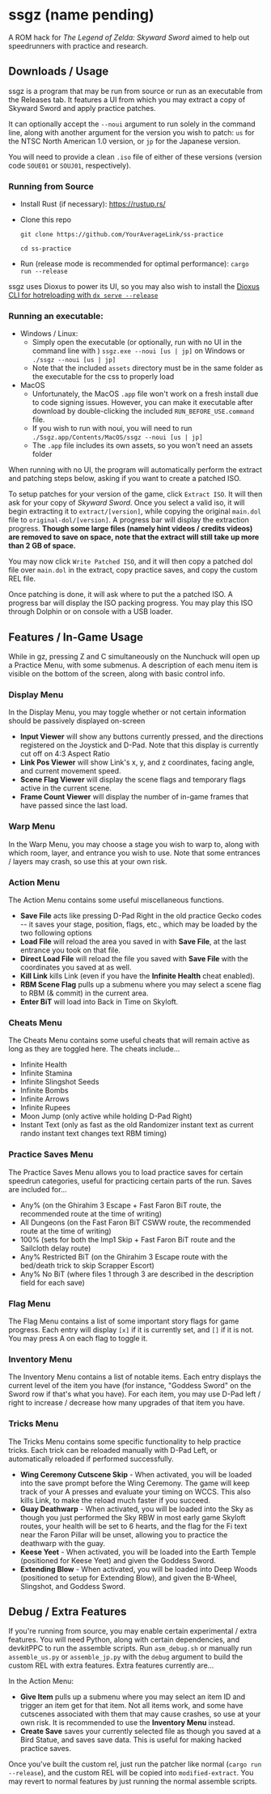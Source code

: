 # ssgz (name pending)

A ROM hack for *The Legend of Zelda: Skyward Sword* aimed to help out speedrunners with practice and research.

## Downloads / Usage

ssgz is a program that may be run from source or run as an executable from the Releases tab. It features a UI from which you may extract a copy of Skyward Sword and apply practice patches.

It can optionally accept the `--noui` argument to run solely in the command line, along with another argument for the version you wish to patch: `us` for the NTSC North American 1.0 version, or `jp` for the Japanese version.

You will need to provide a clean `.iso` file of either of these versions (version code `SOUE01` or `SOUJ01`, respectively).

### Running from Source 
- Install Rust (if necessary): https://rustup.rs/
- Clone this repo

    ``git clone https://github.com/YourAverageLink/ss-practice``
    
    ``cd ss-practice``
- Run (release mode is recommended for optimal performance): `cargo run --release`

ssgz uses Dioxus to power its UI, so you may also wish to install the [Dioxus CLI for hotreloading with `dx serve --release`](https://dioxuslabs.com/learn/0.6/getting_started/#)

### Running an executable:
- Windows / Linux:
  - Simply open the executable (or optionally, run with no UI in the command line with ) `ssgz.exe --noui [us | jp]` on Windows or `./ssgz --noui [us | jp]`
  - Note that the included `assets` directory must be in the same folder as the executable for the css to properly load
- MacOS
  - Unfortunately, the MacOS `.app` file won't work on a fresh install due to code signing issues. However, you can make it executable after download by double-clicking the included `RUN_BEFORE_USE.command` file.
  - If you wish to run with noui, you will need to run `./Ssgz.app/Contents/MacOS/ssgz --noui [us | jp]`
  - The `.app` file includes its own assets, so you won't need an assets folder

When running with no UI, the program will automatically perform the extract and patching steps below, asking if you want to create a patched ISO.

To setup patches for your version of the game, click `Extract ISO`. It will then ask for your copy of *Skyward Sword*. Once you select a valid iso, it will begin extracting it to `extract/[version]`, while copying the original `main.dol` file to `original-dol/[version]`. A progress bar will display the extraction progress. **Though some large files (namely hint videos / credits videos) are removed to save on space,
note that the extract will still take up more than 2 GB of space.**

You may now click `Write Patched ISO`, and it will then copy a patched dol file over `main.dol` in the extract, copy practice saves, and copy the custom REL file. 

Once patching is done, it will ask where to put the a patched ISO. A progress bar will display the ISO packing progress. You may play this ISO through Dolphin or on console with a USB loader.

## Features / In-Game Usage

While in gz, pressing Z and C simultaneously on the Nunchuck will open up a Practice Menu, with some submenus. A description of each menu item is visible on the bottom of the screen, along with basic control info.

### Display Menu

In the Display Menu, you may toggle whether or not certain information should be passively displayed on-screen
- **Input Viewer** will show any buttons currently pressed, and the directions registered on the Joystick and D-Pad. Note that this display is currently cut off on 4:3 Aspect Ratio
- **Link Pos Viewer** will show Link's x, y, and z coordinates, facing angle, and current movement speed.
- **Scene Flag Viewer** will display the scene flags and temporary flags active in the current scene.
- **Frame Count Viewer** will display the number of in-game frames that have passed since the last load.

### Warp Menu

In the Warp Menu, you may choose a stage you wish to warp to, along with which room, layer, and entrance you wish to use.
Note that some entrances / layers may crash, so use this at your own risk.

### Action Menu

The Action Menu contains some useful miscellaneous functions.
- **Save File** acts like pressing D-Pad Right in the old practice Gecko codes -- it saves your stage, position, flags, etc., which may be loaded by the two following options
- **Load File** will reload the area you saved in with **Save File**, at the last entrance you took on that file.
- **Direct Load File** will reload the file you saved with **Save File** with the coordinates you saved at as well.
- **Kill Link** kills Link (even if you have the **Infinite Health** cheat enabled).
- **RBM Scene Flag** pulls up a submenu where you may select a scene flag to RBM (& commit) in the current area.
- **Enter BiT** will load into Back in Time on Skyloft.

### Cheats Menu

The Cheats Menu contains some useful cheats that will remain active as long as they are toggled here. The cheats include...
- Infinite Health
- Infinite Stamina
- Infinite Slingshot Seeds
- Infinite Bombs
- Infinite Arrows
- Infinite Rupees
- Moon Jump (only active while holding D-Pad Right)
- Instant Text (only as fast as the old Randomizer instant text as current rando instant text changes text RBM timing)

### Practice Saves Menu

The Practice Saves Menu allows you to load practice saves for certain speedrun categories, useful for practicing certain parts of the run. Saves are included for...
- Any% (on the Ghirahim 3 Escape + Fast Faron BiT route, the recommended route at the time of writing)
- All Dungeons (on the Fast Faron BiT CSWW route, the recommended route at the time of writing)
- 100% (sets for both the Imp1 Skip + Fast Faron BiT route and the Sailcloth delay route)
- Any% Restricted BiT (on the Ghirahim 3 Escape route with the bed/death trick to skip Scrapper Escort)
- Any% No BiT (where files 1 through 3 are described in the description field for each save)

### Flag Menu

The Flag Menu contains a list of some important story flags for game progress.
Each entry will display `[x]` if it is currently set, and `[]` if it is not. You may press A on each flag to toggle it.

### Inventory Menu

The Inventory Menu contains a list of notable items. Each entry displays the current level of the item you have (for instance, "Goddess Sword" on the Sword row if that's what you have).
For each item, you may use D-Pad left / right to increase / decrease how many upgrades of that item you have.

### Tricks Menu

The Tricks Menu contains some specific functionality to help practice tricks. Each trick can be reloaded manually with D-Pad Left, or automatically reloaded if performed successfully.

- **Wing Ceremony Cutscene Skip** - When activated, you will be loaded into the save prompt before the Wing Ceremony. The game will keep track of your A presses and evaluate your timing on WCCS. This also kills Link, to make the reload much faster if you succeed.
- **Guay Deathwarp** - When activated, you will be loaded into the Sky as though you just performed the Sky RBW in most early game Skyloft routes, your health will be set to 6 hearts, and the flag for the Fi text near the Faron Pillar will be unset, allowing you to practice the deathwarp with the guay.
- **Keese Yeet** - When activated, you will be loaded into the Earth Temple (positioned for Keese Yeet) and given the Goddess Sword.
- **Extending Blow** - When activated, you will be loaded into Deep Woods (positioned to setup for Extending Blow), and given the B-Wheel, Slingshot, and Goddess Sword.

## Debug / Extra Features

If you're running from source, you may enable certain experimental / extra features. You will need Python, along with certain dependencies, and devkitPPC to run the assemble scripts.
Run `asm_debug.sh` or manually run `assemble_us.py` or `assemble_jp.py` with the `debug` argument to build the custom REL with extra features. Extra features currently are...

In the Action Menu:
- **Give Item** pulls up a submenu where you may select an item ID and trigger an item get for that item. Not all items work,
and some have cutscenes associated with them that may cause crashes, so use at your own risk. It is recommended to use the **Inventory Menu** instead.
- **Create Save** saves your currently selected file as though you saved at a Bird Statue, and saves save data. This is useful for making hacked practice saves.

Once you've built the custom rel, just run the patcher like normal (`cargo run --release`), and the custom REL will be copied into `modified-extract`. You may revert to normal features by just running the normal assemble scripts.
